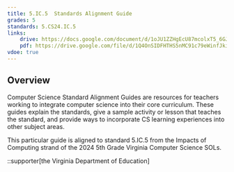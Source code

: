 ```yaml
---
title: 5.IC.5  Standards Alignment Guide
grades: 5
standards: 5.CS24.IC.5
links:
    drive: https://docs.google.com/document/d/1oJU1ZZHgEcU87mcolxT5_6GJ0aAZBM6mH0Jlz3M2zCU/edit?usp=drive_link
    pdf: https://drive.google.com/file/d/1Q4OnSIDFHTHS5nMC91c79eWinfJkiQup/view?usp=drive_link
vdoe: true
---
```


## Overview

Computer Science Standard Alignment Guides are resources for teachers working to integrate computer science into their core curriculum. These guides explain the standards, give a sample activity or lesson that teaches the standard, and provide ways to incorporate CS learning experiences into other subject areas. 

This particular guide is aligned to standard 5.IC.5 from the Impacts of Computing strand of the 2024 5th Grade Virginia Computer Science SOLs.

::supporter[the Virginia Department of Education]